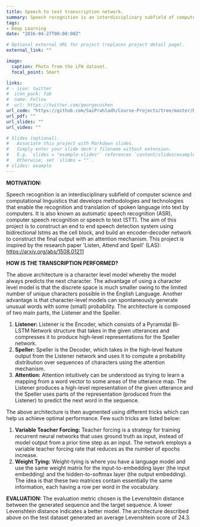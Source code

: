 ```yaml
---
title: Speech to text transcription network.
summary: Speech recognition is an interdisciplinary subfield of computer science and computational linguistics that develops methodologies and technologies that enable the recognition and translation of spoken language into text by computers. It is also known as automatic speech recognition (ASR), computer speech recognition or speech to text (STT). This project attempts to create an end-to-end speech transcription network consisting of encoder-decoder structure equipped with attention mechanism. Levenshtein distance was the evaluation metric used to gauge the performance of the network. This architecture obtains an average Levenshtein distance of 24.3.
tags:
- Deep Learning
date: "2016-04-27T00:00:00Z"

# Optional external URL for project (replaces project detail page).
external_link: ""

image:
  caption: Photo from the LFW dataset.
  focal_point: Smart

links:
# - icon: twitter
#  icon_pack: fab
#  name: Follow
#  url: https://twitter.com/georgecushen
url_code: "https://github.com/SaiPrahladh/Course-Projects/tree/master/Deep_Learning/Speech2text"
url_pdf: ""
url_slides: ""
url_video: ""

# Slides (optional).
#   Associate this project with Markdown slides.
#   Simply enter your slide deck's filename without extension.
#   E.g. `slides = "example-slides"` references `content/slides/example-slides.md`.
#   Otherwise, set `slides = ""`.
# slides: example
---
```

**MOTIVATION:**

Speech recognition is an interdisciplinary subfield of computer science and computational linguistics that develops methodologies and technologies that enable the recognition and translation of spoken language into text by computers. It is also known as automatic speech recognition (ASR), computer speech recognition or speech to text (STT). The aim of this project is to construct an end to end speech detection system using bidirectional lstms as the cell block, and build an encoder-decoder network to construct the final output with an attention mechanism. This project is inspired by the research paper 'Listen, Attend and Spell' (LAS):  https://arxiv.org/abs/1508.01211

**HOW IS THE TRANSCRIPTION PERFORMED?**

The above architecture is a character level model whereby the model always predicts the next character. The advantage of using a character level model is that the discrete space is much smaller owing to the limited number of unique characters possible in the English Language. Another advantage is that character-level models can spontaneously generate unusual words with some (small) probability. The architecture is composed of two main parts, the Listener and the Speller.
1. **Listener:** Listener is the Encoder, which consists of a Pyramidal Bi-LSTM Network structure that takes in the given utterances and
compresses it to produce high-level representations for the Speller network.
2. **Speller:** Speller is the Decoder, which takes in the high-level feature output from the Listener network and uses it to compute a
probability distribution over sequences of characters using the attention mechanism.
3. **Attention:** Attention intuitively can be understood as trying to learn a mapping from a word vector to some areas of
the utterance map. The Listener produces a high-level representation of the given utterance and the Speller
uses parts of the representation (produced from the Listener) to predict the next word in the sequence.

The above architecture is then augmented using different tricks which can help us achieve optimal performance. Few such tricks are listed below:
1. **Variable Teacher Forcing:** Teacher forcing is a strategy for training recurrent neural networks that uses ground truth as input, 
instead of model output from a prior time step as an input. The network employs a variable teacher forcing rate that reduces as the number of epochs increase.
2. **Weight Tying:** Weight-tying is where you have a language model and use the same weight matrix for the input-to-embedding layer (the input embedding) 
and the hidden-to-softmax layer (the output embedding). The idea is that these two matrices contain essentially the same information,
each having a row per word in the vocabulary.

**EVALUATION:**
The evaluation metric chosen is the Levenshtein distance between the generated sequence and the target sequence. A lower Levenshtein distance indicates a better model.
The architecture described above on the test dataset generated an average Levenshtein score of 24.3.


